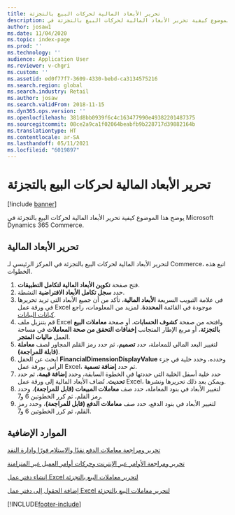 ```yaml
---
title: تحرير الأبعاد المالية لحركات البيع بالتجزئة
description: يوضح هذا الموضوع كيفية تحرير الأبعاد المالية لحركات البيع بالتجزئة في Microsoft Dynamics 365 Commerce.
author: josaw1
ms.date: 11/04/2020
ms.topic: index-page
ms.prod: ''
ms.technology: ''
audience: Application User
ms.reviewer: v-chgri
ms.custom: ''
ms.assetid: ed0f77f7-3609-4330-bebd-ca3134575216
ms.search.region: global
ms.search.industry: Retail
ms.author: josaw
ms.search.validFrom: 2018-11-15
ms.dyn365.ops.version: ''
ms.openlocfilehash: 381d8bb0939f6c4c163477990e49382201487375
ms.sourcegitcommit: 08ce2a9ca1f02064beabfb9b228717d39882164b
ms.translationtype: HT
ms.contentlocale: ar-SA
ms.lasthandoff: 05/11/2021
ms.locfileid: "6019897"
---
```

# <a name="edit-financial-dimensions-for-retail-transactions"></a>تحرير الأبعاد المالية لحركات البيع بالتجزئة

[!include [banner](../includes/banner.md)]

يوضح هذا الموضوع كيفية تحرير الأبعاد المالية لحركات البيع بالتجزئة في Microsoft Dynamics 365 Commerce.

## <a name="edit-financial-dimensions"></a>تحرير الأبعاد المالية

لتحرير الأبعاد المالية لحركات البيع بالتجزئة في المركز الرئيسي لـ Commerce، اتبع هذه الخطوات.

1. فتح صفحة **تكوين الأبعاد المالية لتكامل التطبيقات**.
1. حدد **سجل تكامل الأبعاد الافتراضية** النشطة.
1. في علامة التبويب السريعة **الأبعاد المالية**، تأكد من أن جميع الأبعاد التي تريد تحريرها في ورقة عمل Excel موجودة في القائمة **المحددة**. لمزيد من المعلومات، راجع [كيانات البيانات](../fin-ops-core/dev-itpro/financial/financial-dimension-configuration-integration.md#data-entities).
1. قم بتنزيل ملف Excel وافتحه من صفحة **كشوف الحسابات**، أو صفحة **معاملات البيع بالتجزئة**، أو مربع الإطار المتجانب **إخفاقات التحقق من صحة المعاملات** في مساحة العمل **ماليات المتجر**.
1. لتغيير البعد المالي للمعاملة، حدد **تصميم**، ثم حدد رمز القلم المجاور لصف **معاملة (قابلة للمراجعة)**.
1. ابحث عن الحقل **FinancialDimensionDisplayValue** وحدده، وحدد خلية في جزء الرأس بورقة عمل Excel، ثم حدد **إضافة تسمية**.
1. حدد خلية أسفل الخلية التي حددتها في الخطوة السابقة، وحدد **إضافة قيمة**، ثم حدد **تحديث**. تُضاف الأبعاد المالية إلى ورقة عمل Excel، ويمكن بعد ذلك تحريرها ونشرها.
1. لتغيير الأبعاد في بنود المعاملة، حدد صف **معاملات المبيعات (قابل للمراجعة)**، وحدد رمز القلم، ثم كرر الخطوتين 6 و7.
1. لتغيير الأبعاد في بنود الدفع، حدد صف **معاملات الدفع (قابل للمراجعة)**، وحدد رمز القلم، ثم كرر الخطوتين 6 و7.

## <a name="additional-resources"></a>الموارد الإضافية

[تحرير ومراجعة معاملات الدفع نقدًا والاستلام فورًا وإدارة النقد](edit-cash-trans.md)

[تحرير ومراجعة الأوامر عبر الإنترنت وحركات أوامر العميل غير المتزامنة](edit-order-trans.md)

[إنشاء دفتر عمل Excel لتحرير معاملات البيع بالتجزئة](create-excel-edit.md)

[إضافة الحقول إلى دفتر عمل Excel لتحرير معاملات البيع بالتجزئة](add-fields-excel.md)


[!INCLUDE[footer-include](../includes/footer-banner.md)]